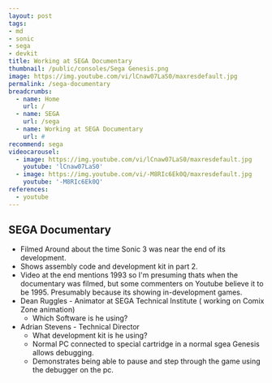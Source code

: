 ```yaml
---
layout: post
tags: 
- md
- sonic
- sega
- devkit
title: Working at SEGA Documentary 
thumbnail: /public/consoles/Sega Genesis.png
image: https://img.youtube.com/vi/lCnaw07LaS0/maxresdefault.jpg
permalink: /sega-documentary
breadcrumbs:
  - name: Home
    url: /
  - name: SEGA
    url: /sega
  - name: Working at SEGA Documentary 
    url: #
recommend: sega
videocarousel:
  - image: https://img.youtube.com/vi/lCnaw07LaS0/maxresdefault.jpg
    youtube: 'lCnaw07LaS0'
  - image: https://img.youtube.com/vi/-M8RIc6Ek0Q/maxresdefault.jpg
    youtube: '-M8RIc6Ek0Q'
references:
  - youtube
---
```

## SEGA Documentary
* Filmed Around about the time Sonic 3 was near the end of its development.
* Shows assembly code and development kit in part 2.
* Video at the end mentions 1993 so I'm presuming thats when the documentary was filmed, but some commenters on Youtube believe it to be 1995. Presumably because its showing in-development games.
* Dean Ruggles - Animator at SEGA Technical Institute ( working on Comix Zone animation)
  - Which Software is he using?
* Adrian Stevens - Technical Director
  - What development kit is he using?
  - Normal PC connected to special cartridge in a normal sgea Genesis allows debugging.
  - Demonstrates being able to pause and step through the game using the debugger on the pc.
